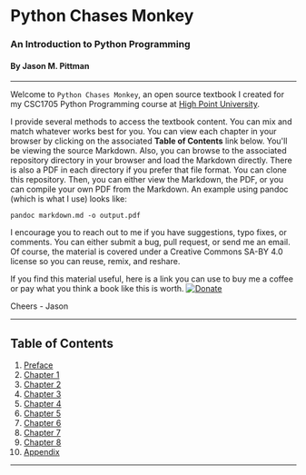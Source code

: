 # Python Chases Monkey
### An Introduction to Python Programming
#### By Jason M. Pittman

<hr>

Welcome to `Python Chases Monkey`, an open source textbook I created for my CSC1705 Python Programming course at [High Point University](www.highpoint.edu).

I provide several methods to access the textbook content. You can mix and match whatever works best for you. You can view each chapter in your browser by clicking on the associated **Table of Contents** link below. You'll be viewing the source Markdown. Also, you can browse to the associated repository directory in your browser and load the Markdown directly. There is also a PDF in each directory if you prefer that file format. You can clone this repository. Then, you can either view the Markdown, the PDF, or you can compile your own PDF from the Markdown. An example using pandoc (which is what I use) looks like:

`pandoc markdown.md -o output.pdf`

I encourage you to reach out to me if you have suggestions, typo fixes, or comments. You can either submit a bug, pull request, or send me an email. Of course, the material is covered under a Creative Commons SA-BY 4.0 license so you can reuse, remix, and reshare.
<br>

If you find this material useful, here is a link you can use to buy me a coffee or pay what you think a book like this is worth.
[![Donate](https://img.shields.io/badge/Donate-PayPal-green.svg)](https://www.paypal.com/paypalme/jasonmpittman)  


Cheers - Jason

<hr>

## Table of Contents

1. [Preface](preface/preface.md)
2. [Chapter 1](chapter-01/getting-started.md)
3. [Chapter 2](chapter-02/python-and-monkey.md)
4. [Chapter 3](chapter-03/python-wakes-up.md)
5. [Chapter 4](chapter-04/python-counts-scales.md)
6. [Chapter 5]()
7. [Chapter 6]()
8. [Chapter 7]()
9. [Chapter 8]()
10. [Appendix](appendix/python-gits-good.md)

<hr>
<br>  
  
